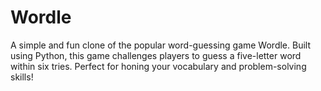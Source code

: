 # Wordle
 A simple and fun clone of the popular word-guessing game Wordle. Built using Python, this game challenges players to guess a five-letter word within six tries. Perfect for honing your vocabulary and problem-solving skills!
